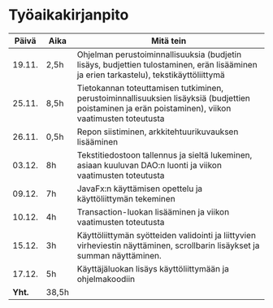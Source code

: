 # Työaikakirjanpito

**Päivä** | **Aika** | **Mitä tein** 
------------ | ------------- | -------------
19.11. | 2,5h | Ohjelman perustoiminnallisuuksia (budjetin lisäys, budjettien tulostaminen, erän lisääminen ja erien tarkastelu), tekstikäyttöliittymä
25.11. | 8,5h | Tietokannan toteuttamisen tutkiminen, perustoiminnallisuuksien lisäyksiä (budjettien poistaminen ja erän poistaminen), viikon vaatimusten toteutusta
26.11. | 0,5h | Repon siistiminen, arkkitehtuurikuvauksen lisääminen
03.12. | 8h | Tekstitiedostoon tallennus ja sieltä lukeminen, asiaan kuuluvan DAO:n luonti ja viikon vaatimusten toteutusta
09.12. | 7h | JavaFx:n käyttämisen opettelu ja käyttöliittymän tekeminen 
10.12. | 4h | Transaction-luokan lisääminen ja viikon vaatimusten toteutusta
15.12. | 3h | Käyttöliittymän syötteiden validointi ja liittyvien virheviestin näyttäminen, scrollbarin lisäykset ja summan näyttäminen. 
17.12. | 5h | Käyttäjäluokan lisäys käyttöliittymään ja ohjelmakoodiin
**Yht.** | 38,5h |
